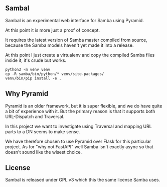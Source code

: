 Sambal
------

Sambal is an experimental web interface for Samba using Pyramid.

At this point it is more just a proof of concept.

It requires the latest version of Samba master compiled from source,
because the Samba models haven't yet made it into a release.

At this point I just create a virtualenv and copy the compiled Samba
files inside it, it's crude but works.

    python3 -m venv venv
    cp -R samba/bin/python/* venv/site-packages/
    venv/bin/pip install -e .

Why Pyramid
-----------

Pyramid is an older framework, but it is super flexible, and we do have
quite a bit of experience with it. But the primary reason is that it
supports both URL-Dispatch and Traversal.

In this project we want to investigate using Traversal and mapping
URL parts to a DN seems to make sense.

We have therefore chosen to use Pyramid over Flask for this particular
project. As for "why not FastAPI" well Samba isn't exactly async so
that doesn't sound like the wisest choice.

License
-------

Sambal is released under GPL v3 which this the same license Samba uses.
